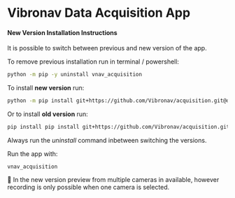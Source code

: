 # Vibronav Data Acquisition App
#### New Version Installation Instructions
It is possible to switch between previous and new version of the app.

To remove previous installation run in terminal / powershell: 
```bash
python -m pip -y uninstall vnav_acquisition
```

To install **new version** run:
```bash
python -m pip install git+https://github.com/Vibronav/acquisition.git@deploy-python
```

Or to install **old version** run:
```bash
pip install pip install git+https://github.com/Vibronav/acquisition.git@master
```
Always run the *uninstall* command inbetween switching the versions.

Run the app with:
```
vnav_acquisition
```


🔴 In the new version preview from multiple cameras in available, however recording is only possible when one camera is selected. 
